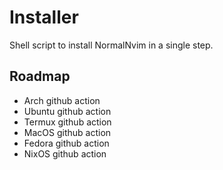 # Installer
Shell script to install NormalNvim in a single step.

## Roadmap

* Arch github action
* Ubuntu github action
* Termux github action
* MacOS github action
* Fedora github action
* NixOS github action
